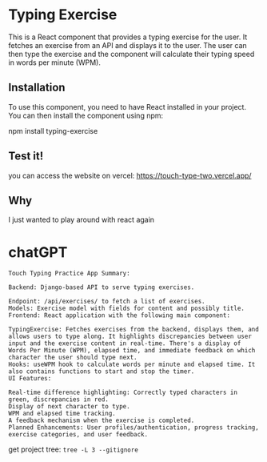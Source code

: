 # Typing Exercise

This is a React component that provides a typing exercise for the user. It fetches an exercise from an API and displays it to the user. The user can then type the exercise and the component will calculate their typing speed in words per minute (WPM).

## Installation

To use this component, you need to have React installed in your project. You can then install the component using npm:

npm install typing-exercise


## Test it! 

you can access the website on vercel: 
https://touch-type-two.vercel.app/


## Why
I just wanted to play around with react again

# chatGPT 

```
Touch Typing Practice App Summary:

Backend: Django-based API to serve typing exercises.

Endpoint: /api/exercises/ to fetch a list of exercises.
Models: Exercise model with fields for content and possibly title.
Frontend: React application with the following main component:

TypingExercise: Fetches exercises from the backend, displays them, and allows users to type along. It highlights discrepancies between user input and the exercise content in real-time. There's a display of Words Per Minute (WPM), elapsed time, and immediate feedback on which character the user should type next.
Hooks: useWPM hook to calculate words per minute and elapsed time. It also contains functions to start and stop the timer.
UI Features:

Real-time difference highlighting: Correctly typed characters in green, discrepancies in red.
Display of next character to type.
WPM and elapsed time tracking.
A feedback mechanism when the exercise is completed.
Planned Enhancements: User profiles/authentication, progress tracking, exercise categories, and user feedback.
```

get project tree:
`tree -L 3 --gitignore`
